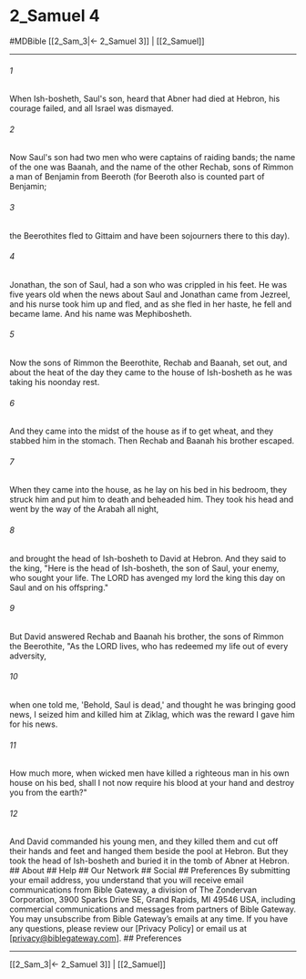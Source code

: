 # 2_Samuel 4
#MDBible
[[2_Sam_3|← 2_Samuel 3]] | [[2_Samuel]]

***


###### 1 
When Ish-bosheth, Saul's son, heard that Abner had died at Hebron, his courage failed, and all Israel was dismayed. 

###### 2 
Now Saul's son had two men who were captains of raiding bands; the name of the one was Baanah, and the name of the other Rechab, sons of Rimmon a man of Benjamin from Beeroth (for Beeroth also is counted part of Benjamin; 

###### 3 
the Beerothites fled to Gittaim and have been sojourners there to this day). 

###### 4 
Jonathan, the son of Saul, had a son who was crippled in his feet. He was five years old when the news about Saul and Jonathan came from Jezreel, and his nurse took him up and fled, and as she fled in her haste, he fell and became lame. And his name was Mephibosheth. 

###### 5 
Now the sons of Rimmon the Beerothite, Rechab and Baanah, set out, and about the heat of the day they came to the house of Ish-bosheth as he was taking his noonday rest. 

###### 6 
And they came into the midst of the house as if to get wheat, and they stabbed him in the stomach. Then Rechab and Baanah his brother escaped. 

###### 7 
When they came into the house, as he lay on his bed in his bedroom, they struck him and put him to death and beheaded him. They took his head and went by the way of the Arabah all night, 

###### 8 
and brought the head of Ish-bosheth to David at Hebron. And they said to the king, "Here is the head of Ish-bosheth, the son of Saul, your enemy, who sought your life. The LORD has avenged my lord the king this day on Saul and on his offspring." 

###### 9 
But David answered Rechab and Baanah his brother, the sons of Rimmon the Beerothite, "As the LORD lives, who has redeemed my life out of every adversity, 

###### 10 
when one told me, 'Behold, Saul is dead,' and thought he was bringing good news, I seized him and killed him at Ziklag, which was the reward I gave him for his news. 

###### 11 
How much more, when wicked men have killed a righteous man in his own house on his bed, shall I not now require his blood at your hand and destroy you from the earth?" 

###### 12 
And David commanded his young men, and they killed them and cut off their hands and feet and hanged them beside the pool at Hebron. But they took the head of Ish-bosheth and buried it in the tomb of Abner at Hebron. ## About ## Help ## Our Network ## Social ## Preferences By submitting your email address, you understand that you will receive email communications from Bible Gateway, a division of The Zondervan Corporation, 3900 Sparks Drive SE, Grand Rapids, MI 49546 USA, including commercial communications and messages from partners of Bible Gateway. You may unsubscribe from Bible Gateway&rsquo;s emails at any time. If you have any questions, please review our [Privacy Policy] or email us at [privacy@biblegateway.com]. ## Preferences

***

[[2_Sam_3|← 2_Samuel 3]] | [[2_Samuel]]
